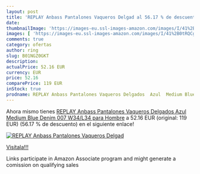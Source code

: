 ```yaml
---
layout: post
title: 'REPLAY Anbass Pantalones Vaqueros Delgad al 56.17 % de descuento'
date: 
thumbnailImage: 'https://images-eu.ssl-images-amazon.com/images/I/41%2B0tRQCgWL._SL200_.jpg'
images: [ 'https://images-eu.ssl-images-amazon.com/images/I/41%2B0tRQCgWL._SL200_.jpg' ]
comments: true
category: ofertas
author: ring
slug: B01NGZ0GKT
description:
actualPrice: 52.16 EUR
currency: EUR
price: 52.16
comparePrice: 119 EUR
inStock: true
prodname: REPLAY Anbass Pantalones Vaqueros Delgados  Azul  Medium Blue Denim 007   W34/L34 para Hombre
---
```


Ahora mismo tienes [REPLAY Anbass Pantalones Vaqueros Delgados  Azul  Medium Blue Denim 007   W34/L34 para Hombre](https://www.amazon.es/dp/B01NGZ0GKT/?tag=tolees-21) a 52.16 EUR (original: 119 EUR) (56.17 %  de descuento) en el siguiente enlace!

[![REPLAY Anbass Pantalones Vaqueros Delgad](https://images-eu.ssl-images-amazon.com/images/I/41%2B0tRQCgWL._SL200_.jpg)](https://www.amazon.es/dp/B01NGZ0GKT/?tag=tolees-21)

[Visítala!!!](https://www.amazon.es/dp/B01NGZ0GKT/?tag=tolees-21)

Links participate in Amazon Associate program and might generate a comission on qualifying sales
